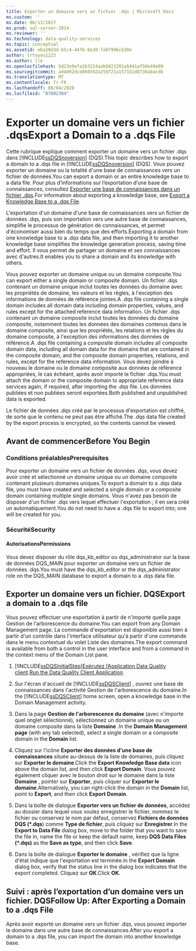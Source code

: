 ```yaml
---
title: Exporter un domaine vers un fichier .dqs | Microsoft Docs
ms.custom: ''
ms.date: 06/13/2017
ms.prod: sql-server-2014
ms.reviewer: ''
ms.technology: data-quality-services
ms.topic: conceptual
ms.assetid: eba10d3d-b5c4-447b-8a30-fa07996cb28e
author: lrtoyou1223
ms.author: lle
ms.openlocfilehash: 5d23e9efa2b3224aab5623201a54d1af56e49e09
ms.sourcegitcommit: ad4d92dce894592a259721a1571b1d8736abacdb
ms.translationtype: MT
ms.contentlocale: fr-FR
ms.lasthandoff: 08/04/2020
ms.locfileid: "87602304"
---
```

# <a name="export-a-domain-to-a-dqs-file"></a><span data-ttu-id="43196-102">Exporter un domaine vers un fichier .dqs</span><span class="sxs-lookup"><span data-stu-id="43196-102">Export a Domain to a .dqs File</span></span>
  <span data-ttu-id="43196-103">Cette rubrique explique comment exporter un domaine vers un fichier .dqs dans [!INCLUDE[ssDQSnoversion](../includes/ssdqsnoversion-md.md)] (DQS).</span><span class="sxs-lookup"><span data-stu-id="43196-103">This topic describes how to export a domain to a .dqs file in [!INCLUDE[ssDQSnoversion](../includes/ssdqsnoversion-md.md)] (DQS).</span></span> <span data-ttu-id="43196-104">Vous pouvez exporter un domaine ou la totalité d'une base de connaissances vers un fichier de données.</span><span class="sxs-lookup"><span data-stu-id="43196-104">You can export a domain or an entire knowledge base to a data file.</span></span> <span data-ttu-id="43196-105">Pour plus d’informations sur l’exportation d’une base de connaissances, consultez [Exporter une base de connaissances dans un fichier .dqs](../../2014/data-quality-services/export-a-knowledge-base-to-a-dqs-file.md).</span><span class="sxs-lookup"><span data-stu-id="43196-105">For information about exporting a knowledge base, see [Export a Knowledge Base to a .dqs File](../../2014/data-quality-services/export-a-knowledge-base-to-a-dqs-file.md).</span></span>  
  
 <span data-ttu-id="43196-106">L'exportation d'un domaine d'une base de connaissances vers un fichier de données .dqs, puis son importation vers une autre base de connaissances, simplifie le processus de génération de connaissances, et permet d'économiser aussi bien du temps que des efforts.</span><span class="sxs-lookup"><span data-stu-id="43196-106">Exporting a domain from one knowledge base to a .dqs data file, and then importing it to another knowledge base simplifies the knowledge generation process, saving time and effort.</span></span> <span data-ttu-id="43196-107">Il vous permet de partager un domaine et ses connaissances avec d'autres.</span><span class="sxs-lookup"><span data-stu-id="43196-107">It enables you to share a domain and its knowledge with others.</span></span>  
  
 <span data-ttu-id="43196-108">Vous pouvez exporter un domaine unique ou un domaine composite.</span><span class="sxs-lookup"><span data-stu-id="43196-108">You can export either a single domain or composite domain.</span></span> <span data-ttu-id="43196-109">Un fichier .dqs contenant un domaine unique inclut toutes les données du domaine avec les propriétés de domaine, les valeurs et les règles, à l'exception des informations de données de référence jointes.</span><span class="sxs-lookup"><span data-stu-id="43196-109">A .dqs file containing a single domain includes all domain data including domain properties, values, and rules except for the attached reference data information.</span></span> <span data-ttu-id="43196-110">Un fichier .dqs contenant un domaine composite inclut toutes les données du domaine composite, notamment toutes les données des domaines contenus dans le domaine composite, ainsi que les propriétés, les relations et les règles du domaine composite, à l'exception des informations des données de référence.</span><span class="sxs-lookup"><span data-stu-id="43196-110">A .dqs file containing a composite domain includes all composite domain data, including all domain data for the domains that are contained in the composite domain, and the composite domain properties, relations, and rules, except for the reference data information.</span></span> <span data-ttu-id="43196-111">Vous devez joindre à nouveau le domaine ou le domaine composite aux données de référence appropriées, le cas échéant, après avoir importé le fichier .dqs.</span><span class="sxs-lookup"><span data-stu-id="43196-111">You must attach the domain or the composite domain to appropriate reference data services again, if required, after importing the .dqs file.</span></span> <span data-ttu-id="43196-112">Les données publiées et non publiées seront exportées.</span><span class="sxs-lookup"><span data-stu-id="43196-112">Both published and unpublished data is exported.</span></span>  
  
 <span data-ttu-id="43196-113">Le fichier de données .dqs créé par le processus d'exportation est chiffré, de sorte que le contenu ne peut pas être affiché.</span><span class="sxs-lookup"><span data-stu-id="43196-113">The .dqs data file created by the export process is encrypted, so the contents cannot be viewed.</span></span>  
  
##  <a name="before-you-begin"></a><a name="BeforeYouBegin"></a> <span data-ttu-id="43196-114">Avant de commencer</span><span class="sxs-lookup"><span data-stu-id="43196-114">Before You Begin</span></span>  
  
###  <a name="prerequisites"></a><a name="Prerequisites"></a> <span data-ttu-id="43196-115">Conditions préalables</span><span class="sxs-lookup"><span data-stu-id="43196-115">Prerequisites</span></span>  
 <span data-ttu-id="43196-116">Pour exporter un domaine vers un fichier de données .dqs, vous devez avoir créé et sélectionné un domaine unique ou un domaine composite contenant plusieurs domaines uniques.</span><span class="sxs-lookup"><span data-stu-id="43196-116">To export a domain to a .dqs data file, you must have created and selected a single domain or a composite domain containing multiple single domains.</span></span> <span data-ttu-id="43196-117">Vous n'avez pas besoin de disposer d'un fichier .dqs vers lequel effectuer l'exportation ; il en sera créé un automatiquement.</span><span class="sxs-lookup"><span data-stu-id="43196-117">You do not need to have a .dqs file to export into; one will be created for you.</span></span>  
  
###  <a name="security"></a><a name="Security"></a> <span data-ttu-id="43196-118">Sécurité</span><span class="sxs-lookup"><span data-stu-id="43196-118">Security</span></span>  
  
####  <a name="permissions"></a><a name="Permissions"></a> <span data-ttu-id="43196-119">Autorisations</span><span class="sxs-lookup"><span data-stu-id="43196-119">Permissions</span></span>  
 <span data-ttu-id="43196-120">Vous devez disposer du rôle dqs_kb_editor ou dqs_administrator sur la base de données DQS_MAIN pour exporter un domaine vers un fichier de données .dqs.</span><span class="sxs-lookup"><span data-stu-id="43196-120">You must have the dqs_kb_editor or the dqs_administrator role on the DQS_MAIN database to export a domain to a .dqs data file.</span></span>  
  
##  <a name="export-a-domain-to-a-dqs-file"></a><a name="Export"></a><span data-ttu-id="43196-121">Exporter un domaine vers un fichier. DQS</span><span class="sxs-lookup"><span data-stu-id="43196-121">Export a domain to a .dqs file</span></span>  
 <span data-ttu-id="43196-122">Vous pouvez effectuer une exportation à partir de n'importe quelle page Gestion de l'arborescence du domaine.</span><span class="sxs-lookup"><span data-stu-id="43196-122">You can export from any Domain Management page.</span></span> <span data-ttu-id="43196-123">La commande d'exportation est disponible aussi bien à partir d'un contrôle dans l'interface utilisateur qu'à partir d'une commande dans le menu contextuel du volet Liste des domaines.</span><span class="sxs-lookup"><span data-stu-id="43196-123">The export command is available from both a control in the user interface and from a command in the context menu of the Domain List pane.</span></span>  
  
1.  [!INCLUDE[ssDQSInitialStep](../includes/ssdqsinitialstep-md.md)]<span data-ttu-id="43196-124">[Exécutez l’Application Data Quality client](../../2014/data-quality-services/run-the-data-quality-client-application.md).</span><span class="sxs-lookup"><span data-stu-id="43196-124">[Run the Data Quality Client Application](../../2014/data-quality-services/run-the-data-quality-client-application.md).</span></span>  
  
2.  <span data-ttu-id="43196-125">Sur l'écran d'accueil de [!INCLUDE[ssDQSClient](../includes/ssdqsclient-md.md)] , ouvrez une base de connaissances dans l'activité Gestion de l'arborescence du domaine.</span><span class="sxs-lookup"><span data-stu-id="43196-125">In the [!INCLUDE[ssDQSClient](../includes/ssdqsclient-md.md)] home screen, open a knowledge base in the Domain Management activity.</span></span>  
  
3.  <span data-ttu-id="43196-126">Dans la page **Gestion de l'arborescence du domaine** (avec n'importe quel onglet sélectionné), sélectionnez un domaine unique ou un domaine composite dans la liste **Domaine** .</span><span class="sxs-lookup"><span data-stu-id="43196-126">In the **Domain Management page** (with any tab selected), select a single domain or a composite domain in the **Domain** list.</span></span>  
  
4.  <span data-ttu-id="43196-127">Cliquez sur l'icône **Exporter des données d'une base de connaissances** située au-dessus de la liste de domaines, puis cliquez sur **Exporter le domaine**.</span><span class="sxs-lookup"><span data-stu-id="43196-127">Click the **Export Knowledge Base data** icon above the domain list, and then click **Export Domain**.</span></span> <span data-ttu-id="43196-128">Vous pouvez également cliquer avec le bouton droit sur le domaine dans la liste **Domaine** , pointer sur **Exporter**, puis cliquer sur **Exporter le domaine**.</span><span class="sxs-lookup"><span data-stu-id="43196-128">Alternatively, you can right-click the domain in the **Domain** list, point to **Export**, and then click **Export Domain**.</span></span>  
  
5.  <span data-ttu-id="43196-129">Dans la boîte de dialogue **Exporter vers un fichier de données**, accédez au dossier dans lequel vous voulez enregistrer le fichier, nommez le fichier ou conservez le nom par défaut, conservez **Fichiers de données DQS (\*.dqs**) comme **Type de fichier**, puis cliquez sur **Enregistrer**.</span><span class="sxs-lookup"><span data-stu-id="43196-129">In the **Export to Data File** dialog box, move to the folder that you want to save the file in, name the file or keep the default name, keep **DQS Data Files (\*.dqs)** as the **Save as type**, and then click **Save**.</span></span>  
  
6.  <span data-ttu-id="43196-130">Dans la boîte de dialogue **Exporter le domaine** , vérifiez que la ligne d'état indique que l'exportation est terminée.</span><span class="sxs-lookup"><span data-stu-id="43196-130">In the **Export Domain** dialog box, verify that the status line in the dialog box indicates that the export completed.</span></span> <span data-ttu-id="43196-131">Cliquez sur **OK**.</span><span class="sxs-lookup"><span data-stu-id="43196-131">Click **OK**.</span></span>  
  
##  <a name="follow-up-after-exporting-a-domain-to-a-dqs-file"></a><a name="FollowUp"></a><span data-ttu-id="43196-132">Suivi : après l’exportation d’un domaine vers un fichier. DQS</span><span class="sxs-lookup"><span data-stu-id="43196-132">Follow Up: After Exporting a Domain to a .dqs File</span></span>  
 <span data-ttu-id="43196-133">Après avoir exporté un domaine vers un fichier .dqs, vous pouvez importer le domaine dans une autre base de connaissances.</span><span class="sxs-lookup"><span data-stu-id="43196-133">After you export a domain to a .dqs file, you can import the domain into another knowledge base.</span></span>  
  
  
